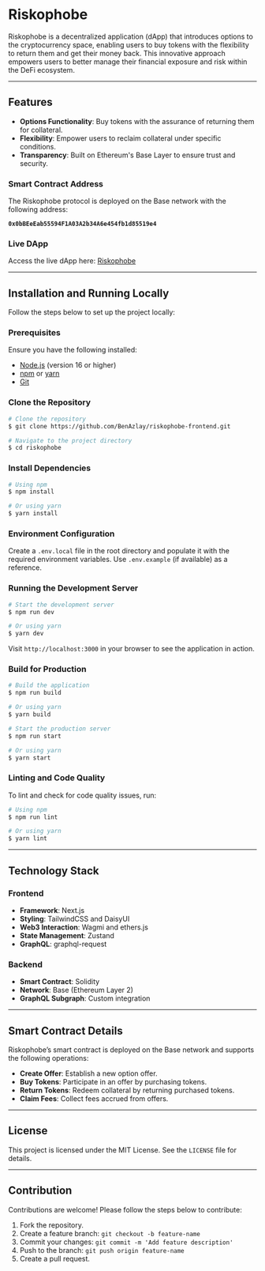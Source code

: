 # Riskophobe

Riskophobe is a decentralized application (dApp) that introduces options to the cryptocurrency space, enabling users to buy tokens with the flexibility to return them and get their money back. This innovative approach empowers users to better manage their financial exposure and risk within the DeFi ecosystem.

---

## Features

- **Options Functionality**: Buy tokens with the assurance of returning them for collateral.
- **Flexibility**: Empower users to reclaim collateral under specific conditions.
- **Transparency**: Built on Ethereum's Base Layer to ensure trust and security.

### Smart Contract Address

The Riskophobe protocol is deployed on the Base network with the following address:

**`0x0bBEeEab55594F1A03A2b34A6e454fb1d85519e4`**

### Live DApp

Access the live dApp here: [Riskophobe](https://riskophobe.com/)

---

## Installation and Running Locally

Follow the steps below to set up the project locally:

### Prerequisites

Ensure you have the following installed:

- [Node.js](https://nodejs.org/) (version 16 or higher)
- [npm](https://www.npmjs.com/) or [yarn](https://yarnpkg.com/)
- [Git](https://git-scm.com/)

### Clone the Repository

```bash
# Clone the repository
$ git clone https://github.com/BenAzlay/riskophobe-frontend.git

# Navigate to the project directory
$ cd riskophobe
```

### Install Dependencies

```bash
# Using npm
$ npm install

# Or using yarn
$ yarn install
```

### Environment Configuration

Create a `.env.local` file in the root directory and populate it with the required environment variables. Use `.env.example` (if available) as a reference.

### Running the Development Server

```bash
# Start the development server
$ npm run dev

# Or using yarn
$ yarn dev
```

Visit `http://localhost:3000` in your browser to see the application in action.

### Build for Production

```bash
# Build the application
$ npm run build

# Or using yarn
$ yarn build

# Start the production server
$ npm run start

# Or using yarn
$ yarn start
```

### Linting and Code Quality

To lint and check for code quality issues, run:

```bash
# Using npm
$ npm run lint

# Or using yarn
$ yarn lint
```

---

## Technology Stack

### Frontend

- **Framework**: Next.js
- **Styling**: TailwindCSS and DaisyUI
- **Web3 Interaction**: Wagmi and ethers.js
- **State Management**: Zustand
- **GraphQL**: graphql-request

### Backend

- **Smart Contract**: Solidity
- **Network**: Base (Ethereum Layer 2)
- **GraphQL Subgraph**: Custom integration

---

## Smart Contract Details

Riskophobe’s smart contract is deployed on the Base network and supports the following operations:

- **Create Offer**: Establish a new option offer.
- **Buy Tokens**: Participate in an offer by purchasing tokens.
- **Return Tokens**: Redeem collateral by returning purchased tokens.
- **Claim Fees**: Collect fees accrued from offers.

---

## License

This project is licensed under the MIT License. See the `LICENSE` file for details.

---

## Contribution

Contributions are welcome! Please follow the steps below to contribute:

1. Fork the repository.
2. Create a feature branch: `git checkout -b feature-name`
3. Commit your changes: `git commit -m 'Add feature description'`
4. Push to the branch: `git push origin feature-name`
5. Create a pull request.
